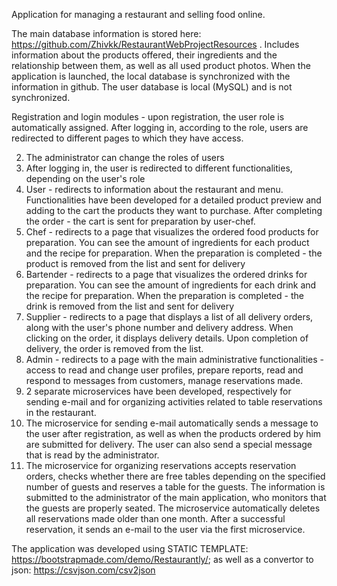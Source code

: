 Application for managing a restaurant and selling food online.

The main database information is stored here: https://github.com/Zhivkk/RestaurantWebProjectResources . Includes information about the products offered, their ingredients and the relationship between them, as well as all used product photos. When the application is launched, the local database is synchronized with the information in github. The user database is local (MySQL) and is not synchronized.

Registration and login modules - upon registration, the user role is automatically assigned. After logging in, according to the role, users are redirected to different pages to which they have access.

2. The administrator can change the roles of users
3. After logging in, the user is redirected to different functionalities, depending on the user's role
4. User - redirects to information about the restaurant and menu. Functionalities have been developed for a detailed product preview and adding to the cart the products they want to purchase. After completing the order - the cart is sent for preparation by user-chef.
5. Chef - redirects to a page that visualizes the ordered food products for preparation. You can see the amount of ingredients for each product and the recipe for preparation. When the preparation is completed - the product is removed from the list and sent for delivery
6. Bartender - redirects to a page that visualizes the ordered drinks for preparation. You can see the amount of ingredients for each drink and the recipe for preparation. When the preparation is completed - the drink is removed from the list and sent for delivery
7. Supplier - redirects to a page that displays a list of all delivery orders, along with the user's phone number and delivery address. When clicking on the order, it displays delivery details. Upon completion of delivery, the order is removed from the list.
8. Admin - redirects to a page with the main administrative functionalities - access to read and change user profiles, prepare reports, read and respond to messages from customers, manage reservations made.
9. 2 separate microservices have been developed, respectively for sending e-mail and for organizing activities related to table reservations in the restaurant.
10. The microservice for sending e-mail automatically sends a message to the user after registration, as well as when the products ordered by him are submitted for delivery. The user can also send a special message that is read by the administrator.
11. The microservice for organizing reservations accepts reservation orders, checks whether there are free tables depending on the specified number of guests and reserves a table for the guests. The information is submitted to the administrator of the main application, who monitors that the guests are properly seated. The microservice automatically deletes all reservations made older than one month. After a successful reservation, it sends an e-mail to the user via the first microservice.

The application was developed using STATIC TEMPLATE: https://bootstrapmade.com/demo/Restaurantly/; as well as a convertor to json: https://csvjson.com/csv2json
